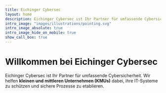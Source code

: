 ```yaml
---
title: Eichinger Cybersec
layout: home
description: Eichinger Cybersec ist Ihr Partner für umfassende Cybersicherheit. Wir helfen kleinen und mittleren Unternehmen (KMUs) dabei, ihre IT-Systeme zu schützen und sichere Prozesse zu etablieren.
intro_image: "images/illustrations/pointing.svg"
intro_image_absolute: true
intro_image_hide_on_mobile: true
show_call_box: true
---
```


# Willkommen bei Eichinger Cybersec

Eichinger Cybersec ist Ihr Partner für umfassende Cybersicherheit. Wir helfen **kleinen und mittleren Unternehmen (KMUs)** dabei, ihre IT-Systeme zu schützen und sichere Prozesse zu etablieren.
